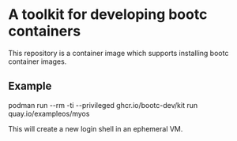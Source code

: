 # A toolkit for developing bootc containers

This repository is a container image which supports
installing bootc container images.

## Example

podman run --rm -ti --privileged ghcr.io/bootc-dev/kit run quay.io/exampleos/myos

This will create a new login shell in an ephemeral VM.
